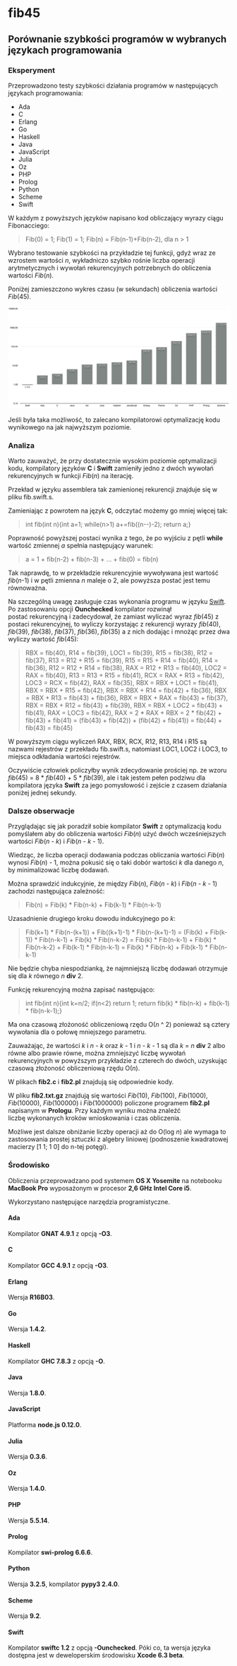 # fib45
## Porównanie szybkości programów w wybranych językach programowania

### Eksperyment
Przeprowadzono testy szybkości działania programów w następujących językach programowania:

* Ada
* C
* Erlang
* Go
* Haskell
* Java
* JavaScript
* Julia
* Oz
* PHP
* Prolog
* Python
* Scheme
* Swift

W każdym z powyższych języków napisano kod obliczający wyrazy ciągu Fibonacciego:
> Fib(0) = 1; Fib(1) = 1; Fib(n) = Fib(n-1)+Fib(n-2), dla n > 1

Wybrano testowanie szybkości na przykładzie tej funkcji, gdyż wraz ze wzrostem wartości _n_, wykładniczo szybko rośnie liczba operacji arytmetycznych i wywołań rekurencyjnych potrzebnych do obliczenia wartości _Fib_(_n_).
 
Poniżej zamieszczono wykres czasu (w sekundach) obliczenia wartości _Fib_(45).

 ![wykres](fib45_opt.png "Czas obliczenia Fib(45) w sekundach") 

Jeśli była taka możliwość, to zalecano kompilatorowi optymalizację kodu wynikowego na jak najwyższym poziomie.

### Analiza
Warto zauważyć, że przy dostatecznie wysokim poziomie optymalizacji kodu, kompilatory języków **C** i **Swift** zamieniły jedno z dwóch wywołań rekurencyjnych w funkcji _Fib_(_n_) na iterację. 

Przekład w języku assemblera tak zamienionej rekurencji znajduje się w pliku fib.swift.s.

Zamieniając z powrotem na język **C**, odczytać możemy go mniej więcej tak:
>int fib(int n){int a=1; while(n>1) a+=fib((n--)-2); return a;}

Poprawność powyższej postaci wynika z tego, że po wyjściu z pętli **while** wartość zmiennej _a_ spełnia następujący warunek:
>a = 1 + fib(n-2) + fib(n-3) + ... + fib(0) = fib(n)

Tak naprawdę, to w przekładzie rekurencyjnie wywoływana jest wartość _fib_(_n_-1) i w pętli zmienna _n_ maleje o 2, ale powyższa postać jest temu równoważna.

Na szczególną uwagę zasługuje czas wykonania programu w języku [Swift](http://developer.apple.com/swift/ "język programowania Swift"). Po zastosowaniu opcji **Ounchecked** kompilator rozwinął postać rekurencyjną i zadecydował, że zamiast wyliczać wyraz _fib_(45) z postaci rekurencyjnej, to wyliczy korzystając z rekurencji wyrazy _fib_(40), _fib_(39), _fib_(38), _fib_(37), _fib_(36), _fib_(35) a z nich dodając i mnożąc przez dwa wyliczy wartość _fib_(45):
>RBX = fib(40), R14 = fib(39), LOC1 = fib(39), R15 = fib(38), R12 = fib(37), R13 = R12 + R15 = fib(39), R15 = R15 + R14 = fib(40), R14 = fib(36), R12 = R12 + R14 = fib(38), RAX = R12 + R13 = fib(40), LOC2 = RAX = fib(40), R13 = R13 + R15 = fib(41), RCX = RAX + R13 = fib(42), LOC3 = RCX = fib(42), RAX = fib(35), RBX = RBX + LOC1 = fib(41), RBX = RBX + R15 = fib(42), RBX = RBX + R14 = fib(42) + fib(36), RBX = RBX + R13 = fib(43) + fib(36), RBX = RBX + RAX = fib(43) + fib(37), RBX = RBX + R12 = fib(43) + fib(39), RBX = RBX + LOC2 = fib(43) + fib(41), RAX = LOC3 = fib(42), RAX = 2 * RAX + RBX = 2 * fib(42) + fib(43) + fib(41) = (fib(43) + fib(42)) + (fib(42) + fib(41)) = fib(44) + fib(43) = fib(45)

W powyższym ciągu wyliczeń RAX, RBX, RCX, R12, R13, R14 i R15 są nazwami rejestrów z przekładu  fib.swift.s,  natomiast LOC1, LOC2 i LOC3, to miejsca odkładania wartości rejestrów.

Oczywiście człowiek policzyłby wynik zdecydowanie prościej np. ze wzoru _fib_(45) = 8 * _fib_(40) + 5 * _fib_(39), ale i tak jestem pełen podziwu dla kompilatora języka **Swift** za jego pomysłowość i zejście z czasem działania poniżej jednej sekundy.

### Dalsze obserwacje
Przyglądając się jak poradził sobie kompilator **Swift** z optymalizacją kodu pomyślałem aby do obliczenia wartości _Fib_(_n_) użyć dwóch wcześniejszych wartości _Fib_(_n_ - _k_) i _Fib_(_n_ - _k_ - 1). 

Wiedząc, że liczba operacji dodawania podczas obliczania wartości _Fib_(_n_) wynosi _Fib_(_n_) - 1, można pokusić się o taki dobór wartości _k_ dla danego _n_, by minimalizować liczbę dodawań.

Można sprawdzić indukcyjnie, że między _Fib_(_n_), _Fib_(_n_ - _k_) i _Fib_(_n_ - _k_ - 1) zachodzi następująca zależność:
>Fib(n) = Fib(k) * Fib(n-k) + Fib(k-1) * Fib(n-k-1)

Uzasadnienie drugiego kroku dowodu indukcyjnego po _k_:
>Fib(k+1) * Fib(n-(k+1)) + Fib((k+1)-1) * Fib(n-(k+1)-1) = (Fib(k) + Fib(k-1)) * Fib(n-k-1) + Fib(k) * Fib(n-k-2) = Fib(k) * Fib(n-k-1) + Fib(k) * Fib(n-k-2) + Fib(k-1) * Fib(n-k-1) = Fib(k) * Fib(n-k) + Fib(k-1) * Fib(n-k-1)

Nie będzie chyba niespodzianką, że najmniejszą liczbę dodawań otrzymuje się dla _k_ równego _n_ **div** 2.

Funkcję rekurencyjną można zapisać następująco:
>int fib(int n){int k=n/2; if(n<2) return 1; return fib(k) * fib(n-k) + fib(k-1) * fib(n-k-1);}

Ma ona czasową złożoność obliczeniową rzędu O(_n_ ^ 2) ponieważ są cztery wywołania dla o połowę mniejszego parametru.

Zauważając, że wartości _k_ i _n_ - _k_ oraz _k_ - 1 i _n_ - _k_ - 1 są dla _k_ = _n_ **div** 2 albo równe albo prawie równe, można zmniejszyć liczbę wywołań rekurencyjnych w powyższym przykładzie z czterech do dwóch, uzyskując czasową złożoność obliczeniową rzędu O(_n_).

W plikach **fib2.c** i **fib2.pl** znajdują się odpowiednie kody. 

W pliku **fib2.txt.gz** znajdują się wartości _Fib_(10), _Fib_(100), _Fib_(1000), _Fib_(10000), _Fib_(100000) i _Fib_(1000000) policzone programem **fib2.pl** napisanym w **Prologu**. Przy każdym wyniku można znaleźć liczbę wykonanych kroków wnioskowania i czas obliczenia.

Możliwe jest dalsze obniżanie liczby operacji aż do O(log _n_)  ale wymaga to zastosowania prostej sztuczki z algebry liniowej (podnoszenie kwadratowej macierzy [1 1; 1 0] do n-tej potęgi).

### Środowisko
Obliczenia przeprowadzano pod systemem **OS X Yosemite** na notebooku **MacBook Pro** wyposażonym w procesor **2,6 GHz Intel Core i5**. 

Wykorzystano następujące narzędzia programistyczne.

#### Ada
Kompilator **GNAT 4.9.1** z opcją **-O3**.

#### C
Kompilator **GCC 4.9.1** z opcją **-O3**.

#### Erlang
Wersja **R16B03**. 

#### Go
Wersja **1.4.2**. 

#### Haskell
Kompilator **GHC 7.8.3** z opcją **-O**.

#### Java
Wersja **1.8.0**.

#### JavaScript
Platforma **node.js 0.12.0**.

#### Julia
Wersja **0.3.6**.

#### Oz
Wersja **1.4.0**.

#### PHP
Wersja **5.5.14**.

#### Prolog
Kompilator **swi-prolog 6.6.6**.

#### Python
Wersja **3.2.5**, kompilator **pypy3 2.4.0**.

#### Scheme
Wersja **9.2**.

#### Swift
Kompilator **swiftc 1.2** z opcją **-Ounchecked**. Póki co, ta wersja języka dostępna jest w deweloperskim środowisku **Xcode 6.3 beta**.
